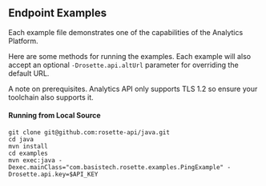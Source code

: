 ## Endpoint Examples
Each example file demonstrates one of the capabilities of the Analytics Platform.

Here are some methods for running the examples. Each example will also accept an optional `-Drosette.api.altUrl`
parameter for overriding the default URL.

A note on prerequisites. Analytics API only supports TLS 1.2 so ensure your toolchain also supports it.

#### Running from Local Source

```
git clone git@github.com:rosette-api/java.git
cd java
mvn install
cd examples
mvn exec:java -Dexec.mainClass="com.basistech.rosette.examples.PingExample" -Drosette.api.key=$API_KEY
```
